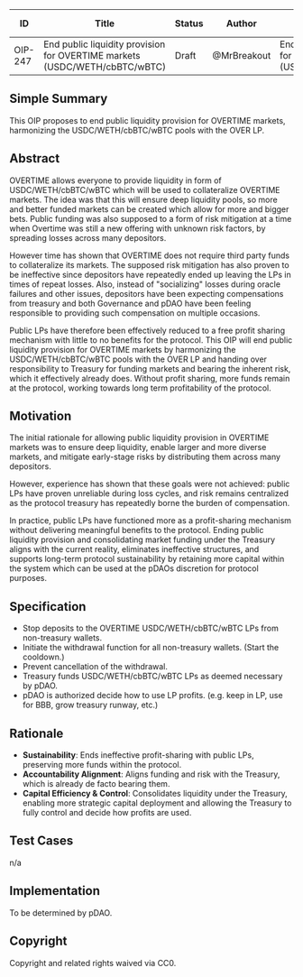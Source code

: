 | ID      | Title                               | Status | Author | Description                                                                                   | Discussions To                            | Created     |
|---------|-------------------------------------|--------|--------|-----------------------------------------------------------------------------------------------|-------------------------------------------|-------------|
| OIP-247 | End public liquidity provision for OVERTIME markets (USDC/WETH/cbBTC/wBTC)  | Draft  | @MrBreakout  | End public liquidity provision for OVERTIME markets (USDC/WETH/cbBTC/wBTC)             							  | [Discord](https://discord.com/invite/overtime-io) | 2025-08-14 |

## Simple Summary

This OIP proposes to end public liquidity provision for OVERTIME markets, harmonizing the USDC/WETH/cbBTC/wBTC pools with the OVER LP.

## Abstract

OVERTIME allows everyone to provide liquidity in form of USDC/WETH/cbBTC/wBTC which will be used to collateralize OVERTIME markets. The idea was that this will ensure deep liquidity pools, so more and better funded markets can be created which allow for more and bigger bets. Public funding was also supposed to a form of risk mitigation at a time when Overtime was still a new offering with unknown risk factors, by spreading losses across many depositors. 

However time has shown that OVERTIME does not require third party funds to collateralize its markets. The supposed risk mitigation has also proven to be ineffective since depositors have repeatedly ended up leaving the LPs in times of repeat losses. Also, instead of "socializing" losses during oracle failures and other issues, depositors have been expecting compensations from treasury and both Governance and pDAO have been feeling responsible to providing such compensation on multiple occasions. 

Public LPs have therefore been effectively reduced to a free profit sharing mechanism with little to no benefits for the protocol. This OIP will end public liquidity provision for OVERTIME markets by harmonizing the USDC/WETH/cbBTC/wBTC pools with the OVER LP and handing over responsibility to Treasury for funding markets and bearing the inherent risk, which it effectively already does. Without profit sharing, more funds remain at the protocol, working towards long term profitability of the protocol.

## Motivation

The initial rationale for allowing public liquidity provision in OVERTIME markets was to ensure deep liquidity, enable larger and more diverse markets, and mitigate early-stage risks by distributing them across many depositors. 

However, experience has shown that these goals were not achieved: public LPs have proven unreliable during loss cycles, and risk remains centralized as the protocol treasury has repeatedly borne the burden of compensation. 

In practice, public LPs have functioned more as a profit-sharing mechanism without delivering meaningful benefits to the protocol. Ending public liquidity provision and consolidating market funding under the Treasury aligns with the current reality, eliminates ineffective structures, and supports long-term protocol sustainability by retaining more capital within the system which can be used at the pDAOs discretion for protocol purposes.

## Specification

- Stop deposits to the OVERTIME USDC/WETH/cbBTC/wBTC LPs from non-treasury wallets.
- Initiate the withdrawal function for all non-treasury wallets. (Start the cooldown.)
- Prevent cancellation of the withdrawal.
- Treasury funds USDC/WETH/cbBTC/wBTC LPs as deemed necessary by pDAO.
- pDAO is authorized decide how to use LP profits. (e.g. keep in LP, use for BBB, grow treasury runway, etc.)

## Rationale

- **Sustainability**: Ends ineffective profit-sharing with public LPs, preserving more funds within the protocol.
- **Accountability Alignment**: Aligns funding and risk with the Treasury, which is already de facto bearing them.
- **Capital Efficiency & Control**: Consolidates liquidity under the Treasury, enabling more strategic capital deployment and allowing the Treasury to fully control and decide how profits are used.

## Test Cases

n/a

## Implementation

To be determined by pDAO.

## Copyright

Copyright and related rights waived via CC0.
